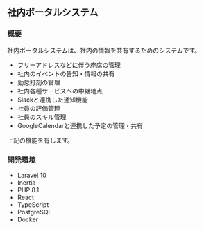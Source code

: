 ## 社内ポータルシステム

### 概要

社内ポータルシステムは、社内の情報を共有するためのシステムです。

- フリーアドレスなどに伴う座席の管理
- 社内のイベントの告知・情報の共有
- 勤怠打刻の管理
- 社内各種サービスへの中継地点
- Slackと連携した通知機能
- 社員の評価管理
- 社員のスキル管理
- GoogleCalendarと連携した予定の管理・共有

上記の機能を有します。

### 開発環境

- Laravel 10
- Inertia
- PHP 8.1
- React
- TypeScript
- PostgreSQL
- Docker
